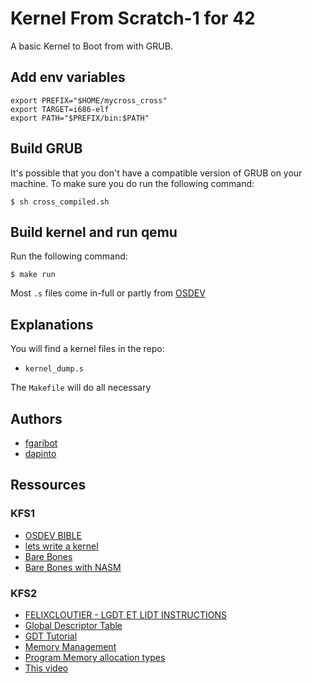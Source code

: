 # Kernel From Scratch-1 for 42

A basic Kernel to Boot from with GRUB.

## Add env variables

```shell-session
export PREFIX="$HOME/mycross_cross"
export TARGET=i686-elf
export PATH="$PREFIX/bin:$PATH"
```

## Build GRUB

It's possible that you don't have a compatible version of GRUB on your machine.
To make sure you do run the following command:

```shell-session
$ sh cross_compiled.sh
```

## Build kernel and run qemu 

Run the following command:

```shell-session
$ make run
```

Most `.s` files come in-full or partly from [OSDEV](https://wiki.osdev.org/Bare_Bones_with_NASM) 

## Explanations

You will find a kernel files in the repo:

- `kernel_dump.s`

The `Makefile` will do all necessary

## Authors

- [fgaribot](https://github.com/Ghilphar?tab=repositories)
- [dapinto](https://github.com/RadioPotin?tab=repositories)

## Ressources
    
### KFS1

- [OSDEV BIBLE](https://wiki.osdev.org/Main_Page)
- [lets write a kernel](https://arjunsreedharan.org/post/82710718100/kernels-101-lets-write-a-kernel)
- [Bare Bones](https://wiki.osdev.org/Bare_Bones)
- [Bare Bones with NASM](https://wiki.osdev.org/Bare_Bones_with_NASM)

### KFS2

- [FELIXCLOUTIER - LGDT ET LIDT INSTRUCTIONS](https://www.felixcloutier.com/x86/lgdt:lidt)
- [Global Descriptor Table](https://wiki.osdev.org/Global_Descriptor_Table)
- [GDT Tutorial](https://wiki.osdev.org/GDT_Tutorial)
- [Memory Management](https://wiki.osdev.org/Memory_management)
- [Program Memory allocation types](https://wiki.osdev.org/Program_Memory_Allocation_Types)
- [This video](https://www.youtube.com/watch?v=Wh5nPn2U_1w&list=PLm3B56ql_akNcvH8vvJRYOc7TbYhRs19M&index=7)


